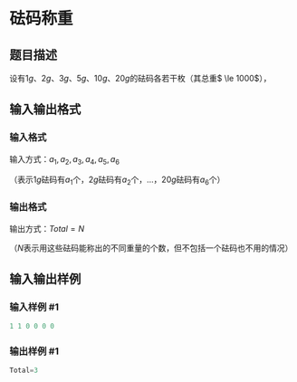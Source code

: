 # 砝码称重

## 题目描述

设有$1g$、$2g$、$3g$、$5g$、$10g$、$20g$的砝码各若干枚（其总重$ \le 1000$），

## 输入输出格式

### 输入格式

输入方式：$a_1 , a_2 ,a_3 , a_4 , a_5 ,a_6$

（表示$1g$砝码有$a_1$个，$2g$砝码有$a_2$个，…，$20g$砝码有$a_6$个）

### 输出格式

输出方式：$Total=N$

（$N$表示用这些砝码能称出的不同重量的个数，但不包括一个砝码也不用的情况）

## 输入输出样例

### 输入样例 #1

```cpp
1 1 0 0 0 0
```


### 输出样例 #1

```cpp
Total=3
```


